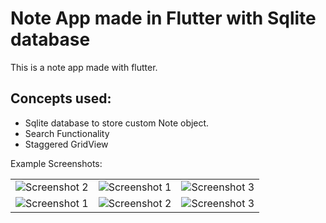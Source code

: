 # Note App made in Flutter with Sqlite database 
 This is a note app made with flutter.<br>
## Concepts used:
<ul>
<li>Sqlite database to store custom Note object.</li>
<li>Search Functionality</li>
<li>Staggered GridView</li>
</ul>


Example Screenshots:<br>
<table style={border:"none"}><tr>
<td><img src="https://user-images.githubusercontent.com/29589003/57538958-2ae63100-7369-11e9-9efc-102497249cdd.png" alt="Screenshot 2"/></td>
<td><img src="https://user-images.githubusercontent.com/29589003/57538952-29b50400-7369-11e9-9b42-6a5770cb18e6.png" alt="Screenshot 1"/></td>
<td><img src="https://user-images.githubusercontent.com/29589003/57538950-29b50400-7369-11e9-990f-1d2fb7a9d1a0.png" alt="Screenshot 3"/></td>

</tr>
<tr>
<td><img src="https://user-images.githubusercontent.com/29589003/57538957-2ae63100-7369-11e9-8506-1cd7decf1815.png" alt="Screenshot 1"/></td>

<td><img src="https://user-images.githubusercontent.com/29589003/57538953-2a4d9a80-7369-11e9-9249-6020ae6eb949.png" alt="Screenshot 2"/></td>
<td><img src="https://user-images.githubusercontent.com/29589003/57538954-2a4d9a80-7369-11e9-8b25-3f2027a422b8.png" alt="Screenshot 3"/></td>



</tr>

</table>

